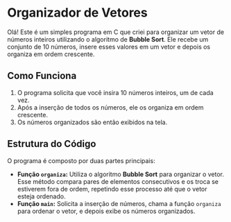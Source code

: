 # Organizador de Vetores

Olá! Este é um simples programa em C que criei para organizar um vetor de números inteiros utilizando o algoritmo de **Bubble Sort**. Ele recebe um conjunto de 10 números, insere esses valores em um vetor e depois os organiza em ordem crescente.

## Como Funciona

1. O programa solicita que você insira 10 números inteiros, um de cada vez.
2. Após a inserção de todos os números, ele os organiza em ordem crescente.
3. Os números organizados são então exibidos na tela.

## Estrutura do Código

O programa é composto por duas partes principais:
- **Função `organiza`:** Utiliza o algoritmo **Bubble Sort** para organizar o vetor. Esse método compara pares de elementos consecutivos e os troca se estiverem fora de ordem, repetindo esse processo até que o vetor esteja ordenado.
- **Função `main`:** Solicita a inserção de números, chama a função `organiza` para ordenar o vetor, e depois exibe os números organizados.
